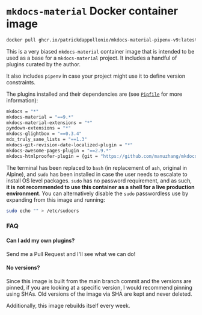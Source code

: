 # `mkdocs-material` Docker container image

```bash
docker pull ghcr.io/patrickdappollonio/mkdocs-material-pipenv-v9:latest
```

This is a very biased `mkdocs-material` container image that is intended to be used as a base for a `mkdocs-material` project. It includes a handful of plugins curated by the author.

It also includes `pipenv` in case your project might use it to define version constraints.

The plugins installed and their dependencies are (see [`Pipfile`](Pipfile) for more information):

```bash
mkdocs = "*"
mkdocs-material = "==9.*"
mkdocs-material-extensions = "*"
pymdown-extensions = "*"
mkdocs-glightbox = "==0.3.4"
mdx_truly_sane_lists = "==1.3"
mkdocs-git-revision-date-localized-plugin = "*"
mkdocs-awesome-pages-plugin = "==2.9.*"
mkdocs-htmlproofer-plugin = {git = "https://github.com/manuzhang/mkdocs-htmlproofer-plugin.git", editable = true, ref = "d0add3fec23339b5f74c97257510988546d12b30"}
```

The terminal has been replaced to `bash` (in replacement of `ash`, original in Alpine), and `sudo` has been installed in case the user needs to escalate to install OS level packages. `sudo` has no password requirement, and as such, **it is not recommended to use this container as a shell for a live production environment**. You can alternatively disable the `sudo` passwordless use by expanding from this image and running:

```bash
sudo echo "" > /etc/sudoers
```

### FAQ

#### Can I add my own plugins?

Send me a Pull Request and I'll see what we can do!

#### No versions?

Since this image is built from the main branch commit and the versions are pinned, if you are looking at a specific version, I would recommend pinning using SHAs. Old versions of the image via SHA are kept and never deleted.

Additionally, this image rebuilds itself every week.
